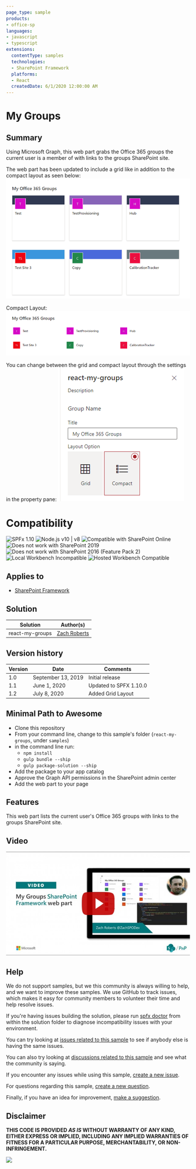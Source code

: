 ```yaml
---
page_type: sample
products:
- office-sp
languages:
- javascript
- typescript
extensions:
  contentType: samples
  technologies:
  - SharePoint Framework
  platforms:
  - React
  createdDate: 6/1/2020 12:00:00 AM
---
```

# My Groups

## Summary

Using Microsoft Graph, this web part grabs the Office 365 groups the current user is a member of with links to the groups SharePoint site.

The web part has been updated to include a grid like in addition to the compact layout as seen below:
![Grid Demo](./assets/React-MyGroups_Grid.png)

Compact Layout:
![Compact Demo](./assets/React-MyGroups_Compact.png)

You can change between the grid and compact layout through the settings in the property pane:
![Property Pane Demo](./assets/React-MyGroups_Property.png)


# Compatibility

![SPFx 1.10](https://img.shields.io/badge/SPFx-1.10.0-green.svg) 
![Node.js v10 | v8](https://img.shields.io/badge/Node.js-v10%20%7C%20v8-green.svg) 
![Compatible with SharePoint Online](https://img.shields.io/badge/SharePoint%20Online-Compatible-green.svg)
![Does not work with SharePoint 2019](https://img.shields.io/badge/SharePoint%20Server%202019-Incompatible-red.svg)
![Does not work with SharePoint 2016 (Feature Pack 2)](https://img.shields.io/badge/SharePoint%20Server%202016%20(Feature%20Pack%202)-Incompatible-red.svg "SharePoint Server 2016 Feature Pack 2 requires SPFx 1.1")
![Local Workbench Incompatible](https://img.shields.io/badge/Local%20Workbench-Incompatible-red.svg "Requires access to the Microsoft Graph")
![Hosted Workbench Compatible](https://img.shields.io/badge/Hosted%20Workbench-Compatible-green.svg)

## Applies to

* [SharePoint Framework](https://docs.microsoft.com/sharepoint/dev/spfx/sharepoint-framework-overview)


## Solution

Solution|Author(s)
--------|---------
react-my-groups | [Zach Roberts](https://github.com/zachroberts8668)

## Version history

Version|Date|Comments
-------|----|--------
1.0|September 13, 2019|Initial release
1.1|June 1, 2020| Updated to SPFX 1.10.0
1.2|July 8, 2020| Added Grid Layout

## Minimal Path to Awesome

* Clone this repository
* From your command line, change to this sample's folder (`react-my-groups`, under `samples`)
* in the command line run:
  * `npm install`
  * `gulp bundle --ship`
  * `gulp package-solution --ship`
* Add the package to your app catalog
* Approve the Graph API permissions in the SharePoint admin center
* Add the web part to your page


## Features

This web part lists the current user's Office 365 groups with links to the groups SharePoint site.

## Video

[![Building My Groups web part with SharePoint Framework and Microsoft Graph](./assets/video-thumbnail.jpg)](https://www.youtube.com/watch?v=jkpbXlUWhlg "Building My Groups web part with SharePoint Framework and Microsoft Graph")


## Help

We do not support samples, but we this community is always willing to help, and we want to improve these samples. We use GitHub to track issues, which makes it easy for  community members to volunteer their time and help resolve issues.

If you're having issues building the solution, please run [spfx doctor](https://pnp.github.io/cli-microsoft365/cmd/spfx/spfx-doctor/) from within the solution folder to diagnose incompatibility issues with your environment.

You can try looking at [issues related to this sample](https://github.com/pnp/sp-dev-fx-webparts/issues?q=label%3A%22sample%3A%20react-my-groups") to see if anybody else is having the same issues.

You can also try looking at [discussions related to this sample](https://github.com/pnp/sp-dev-fx-webparts/discussions?discussions_q=react-my-groups) and see what the community is saying.

If you encounter any issues while using this sample, [create a new issue](https://github.com/pnp/sp-dev-fx-webparts/issues/new?assignees=&labels=Needs%3A+Triage+%3Amag%3A%2Ctype%3Abug-suspected%2Csample%3A%20react-my-groups&template=bug-report.yml&sample=react-my-groups&authors=@zachroberts8668&title=react-my-groups%20-%20).

For questions regarding this sample, [create a new question](https://github.com/pnp/sp-dev-fx-webparts/issues/new?assignees=&labels=Needs%3A+Triage+%3Amag%3A%2Ctype%3Aquestion%2Csample%3A%20react-my-groups&template=question.yml&sample=react-my-groups&authors=@zachroberts8668&title=react-my-groups%20-%20).

Finally, if you have an idea for improvement, [make a suggestion](https://github.com/pnp/sp-dev-fx-webparts/issues/new?assignees=&labels=Needs%3A+Triage+%3Amag%3A%2Ctype%3Aenhancement%2Csample%3A%20react-my-groups&template=question.yml&sample=react-my-groups&authors=@zachroberts8668&title=react-my-groups%20-%20).

## Disclaimer

**THIS CODE IS PROVIDED *AS IS* WITHOUT WARRANTY OF ANY KIND, EITHER EXPRESS OR IMPLIED, INCLUDING ANY IMPLIED WARRANTIES OF FITNESS FOR A PARTICULAR PURPOSE, MERCHANTABILITY, OR NON-INFRINGEMENT.**


<img src="https://telemetry.sharepointpnp.com/sp-dev-fx-webparts/samples/react-my-groups" />
